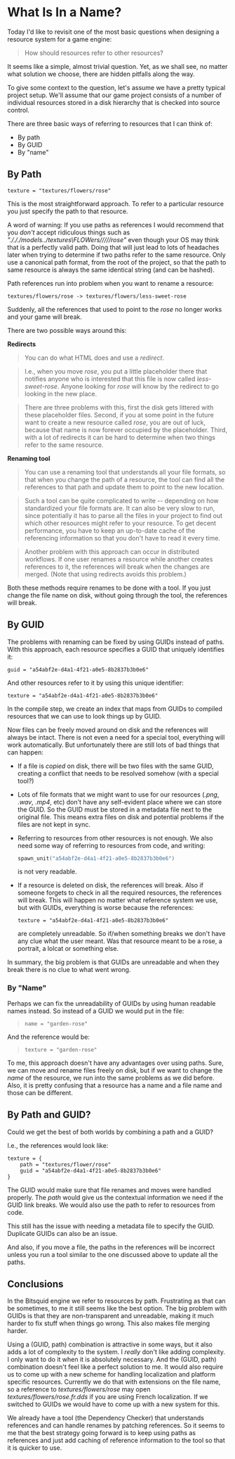 # What Is In a Name?

Today I'd like to revisit one of the most basic questions when designing a resource system for a game engine:

> How should resources refer to other resources?

It seems like a simple, almost trivial question. Yet, as we shall see, no matter what solution we choose, there are hidden pitfalls along the way.

To give some context to the question, let's assume we have a pretty typical project setup. We'll assume that our game project consists of a number of individual resources stored in a disk hierarchy that is checked into source control.

There are three basic ways of referring to resources that I can think of:

* By path
* By GUID
* By "name"

## By Path

```
texture = "textures/flowers/rose"
```

This is the most straightforward approach. To refer to a particular resource you just specify the path to that resource.

A word of warning: If you use paths as references I would recommend that you *don't* accept ridiculous things such as *"./././models\../textures\FLOWers/////rose"* even though your OS may think that is a perfectly valid path. Doing that will just lead to lots of headaches later when trying to determine if two paths refer to the same resource. Only use a canonical path format, from the root of the project, so that the path to same resource is always the same identical string (and can be hashed).

Path references run into problem when you want to rename a resource:

```
textures/flowers/rose -> textures/flowers/less-sweet-rose
```

Suddenly, all the references that used to point to the *rose* no longer works and your game will break.

There are two possible ways around this:

**Redirects**
> You can do what HTML does and use a *redirect*.

> I.e., when you move *rose*, you put a little placeholder there that notifies anyone who is interested that this file is now called *less-sweet-rose*. Anyone looking for *rose* will know by the redirect to go looking in the new place.

> There are three problems with this, first the disk gets littered with these placeholder files. Second, if you at some point in the future want to create a new resource called *rose*, you are out of luck, because that name is now forever occupied by the placeholder. Third, with a lot of redirects it can be hard to determine when two things refer to the same resource.

**Renaming tool**
> You can use a renaming tool that understands all your file formats, so that when you change the path of a resource, the tool can find all the references to that path and update them to point to the new location.

> Such a tool can be quite complicated to write -- depending on how standardized your file formats are. It can also be very slow to run, since potentially it has to parse all the files in your project to find out which other resources might refer to your resource. To get decent performance, you have to keep an up-to-date cache of the referencing information so that you don't have to read it every time.

> Another problem with this approach can occur in distributed workflows. If one user renames a resource while another creates references to it, the references will break when the changes are merged. (Note that using redirects avoids this problem.)

Both these methods require renames to be done with a tool. If you just change the file name on disk, without going through the tool, the references will break.

## By GUID

The problems with renaming can be fixed by using GUIDs instead of paths. With this approach, each resource specifies a GUID that uniquely identifies it:

```
guid = "a54abf2e-d4a1-4f21-a0e5-8b2837b3b0e6"
```

And other resources refer to it by using this unique identifier:

```
texture = "a54abf2e-d4a1-4f21-a0e5-8b2837b3b0e6"
```

In the compile step, we create an index that maps from GUIDs to compiled resources that we can use to look things up by GUID.

Now files can be freely moved around on disk and the references will always be intact. There is not even a need for a special tool, everything will work automatically. But unfortunately there are still lots of bad things that can happen:

* If a file is *copied* on disk, there will be two files with the same GUID, creating a conflict that needs to be resolved somehow (with a special tool?)

* Lots of file formats that we might want to use for our resources (*.png*, *.wav*, *.mp4*, etc) don't have any self-evident place where we can store the GUID. So the GUID must be stored in a metadata file next to the original file. This means extra files on disk and potential problems if the files are not kept in sync.

* Referring to resources from other resources is not enough. We also need some way of referring to resources from code, and writing:

  ```cpp
  spawn_unit("a54abf2e-d4a1-4f21-a0e5-8b2837b3b0e6")
  ```

  is not very readable.

* If a resource is deleted on disk, the references will break. Also if someone forgets to check in all the required resources, the references will break. This will happen no matter what reference system we use, but with GUIDs, everything is worse because the references:

  ```
  texture = "a54abf2e-d4a1-4f21-a0e5-8b2837b3b0e6"
  ```

  are completely unreadable. So if/when something breaks we don't have any clue what the user meant. Was that resource meant to be a rose, a portrait, a lolcat or something else.

In summary, the big problem is that GUIDs are unreadable and when they break there is no clue to what went wrong.

### By "Name"

Perhaps we can fix the unreadability of GUIDs by using human readable names instead. So instead of a GUID we would put in the file:

> ```
> name = "garden-rose"
> ```

And the reference would be:

> ```
> texture = "garden-rose"
> ```

To me, this approach doesn't have any advantages over using paths. Sure, we can move and rename files freely on disk, but if we want to change the *name* of the resource, we run into the same problems as we did before. Also, it is pretty confusing that a resource has a name and a file name and those can be different.

## By Path and GUID?

Could we get the best of both worlds by combining a path and a GUID?

I.e., the references would look like:

```
texture = {
	path = "textures/flower/rose"
	guid = "a54abf2e-d4a1-4f21-a0e5-8b2837b3b0e6"
}
```

The GUID would make sure that file renames and moves were handled properly. The *path* would give us the contextual information we need if the GUID link breaks. We would also use the path to refer to resources from code.

This still has the issue with needing a metadata file to specify the GUID. Duplicate GUIDs can also be an issue.

And also, if you move a file, the paths in the references will be incorrect unless you run a tool similar to the one discussed above to update all the paths.

## Conclusions

In the Bitsquid engine we refer to resources by path. Frustrating as that can be sometimes, to me it still seems like the best option. The big problem with GUIDs is that they are non-transparent and unreadable, making it much harder to fix stuff when things go wrong. This also makes file merging harder.

Using a (GUID, path) combination is attractive in some ways, but it also adds a lot of complexity to the system. I *really* don't like adding complexity. I only want to do it when it is absolutely necessary. And the (GUID, path) combination doesn't feel like a perfect solution to me. It would also require us to come up with a new scheme for handling localization and platform specific resources. Currently we do that with extensions on the file name, so a reference to *textures/flowers/rose* may open *textures/flowers/rose.fr.dds* if you are using French localization. If we switched to GUIDs we would have to come up with a new system for this.

We already have a tool (the Dependency Checker) that understands references and can handle renames by patching references. So it seems to me that the best strategy going forward is to keep using paths as references and just add caching of reference information to the tool so that it is quicker to use.
